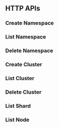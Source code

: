 ## HTTP APIs

### Create Namespace

### List Namespace

### Delete Namespace

### Create Cluster

### List Cluster

### Delete Cluster

### List Shard

### List Node